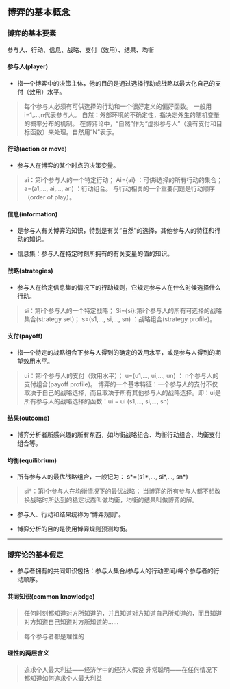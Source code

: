 ## 博弈的基本概念

### 博弈的基本要素

参与人、行动、信息、战略、支付（效用）、结果、均衡

#### 参与人(player)

* 指一个博弈中的决策主体，他的目的是通过选择行动或战略以最大化自己的支付（效用）水平。

>每个参与人必须有可供选择的行动和一个很好定义的偏好函数。
>一般用i=1,…,n代表参与人。
>自然：外部环境的不确定性，指决定外生的随机变量的概率分布的机制。 在博弈论中，“自然”作为“虚拟参与人”（没有支付和目标函数）来处理。自然用“N”表示。

#### 行动(action or move)

* 参与人在博弈的某个时点的决策变量。

>ai：第i个参与人的一个特定行动；
>Ai={ai} ：可供i选择的所有行动的集合；
>a=(a1,…, ai,…, an) ：行动组合。
>与行动相关的一个重要问题是行动顺序（order of play）。

#### 信息(information)

* 是参与人有关博弈的知识，特别是有关“自然”的选择，其他参与人的特征和行动的知识。

* 信息集：参与人在特定时刻所拥有的有关变量的值的知识。

#### 战略(strategies)

* 参与人在给定信息集的情况下的行动规则，它规定参与人在什么时候选择什么行动。

>si：第i个参与人的一个特定战略；
>Si={si}:第i个参与人的所有可选择的战略集合(strategy set)；
>s=(s1,…, si,…, sn) ：战略组合(strategy profile)。

#### 支付(payoff)

* 指一个特定的战略组合下参与人得到的确定的效用水平，或是参与人得到的期望效用水平。
>ui：第i个参与人的支付（效用水平）；
>u=(u1,…, ui,…, un) ： n个参与人的支付组合(payoff profile)。 
>博弈的一个基本特征：一个参与人的支付不仅取决于自己的战略选择，而且取决于所有其他参与人的战略选择。即：ui是所有参与人的战略选择的函数：ui = ui (s1,…, si,…, sn) 

#### 结果(outcome)

* 博弈分析者所感兴趣的所有东西，如均衡战略组合、均衡行动组合、均衡支付组合等。

#### 均衡(equilibrium)

* 所有参与人的最优战略组合，一般记为： s*=(s1*,…, si*,…, sn*) 

>si*：第i个参与人在均衡情况下的最优战略；
>当博弈的所有参与人都不想改换战略时所达到的稳定状态叫做均衡，均衡的结果叫做博弈的解。

* 参与人、行动和结果统称为“博弈规则”。

* 博弈分析的目的是使用博弈规则预测均衡。

---

### 博弈论的基本假定

* 参与者拥有的共同知识包括：参与人集合/参与人的行动空间/每个参与者的行动顺序。

#### 共同知识(common knowledge)

> 任何时刻都知道对方所知道的，并且知道对方知道自己所知道的，而且知道对方知道自己知道对方所知道的……

> 每个参与者都是理性的

#### 理性的两层含义

> 追求个人最大利益——经济学中的经济人假设
> 非常聪明——在任何情况下都知道如何追求个人最大利益




